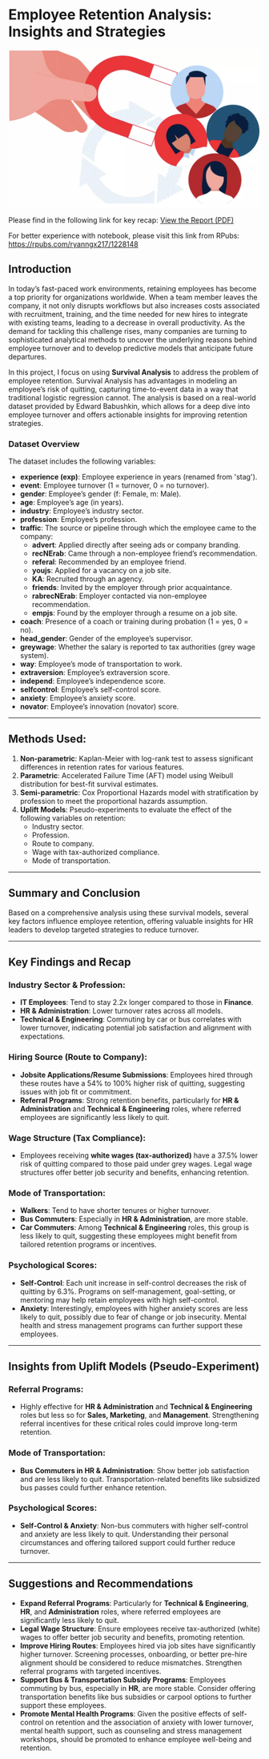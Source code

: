 # Employee Retention Analysis: Insights and Strategies
![Fraud Detection Image](img/emp_retention.png)

Please find in the following link for key recap: [View the Report (PDF)](key_recap.pdf)


For better experience with notebook, please visit this link from RPubs: https://rpubs.com/ryanngx217/1228148
## Introduction

In today’s fast-paced work environments, retaining employees has become a top priority for organizations worldwide. When a team member leaves the company, it not only disrupts workflows but also increases costs associated with recruitment, training, and the time needed for new hires to integrate with existing teams, leading to a decrease in overall productivity. As the demand for tackling this challenge rises, many companies are turning to sophisticated analytical methods to uncover the underlying reasons behind employee turnover and to develop predictive models that anticipate future departures.

In this project, I focus on using **Survival Analysis** to address the problem of employee retention. Survival Analysis has advantages in modeling an employee’s risk of quitting, capturing time-to-event data in a way that traditional logistic regression cannot. The analysis is based on a real-world dataset provided by Edward Babushkin, which allows for a deep dive into employee turnover and offers actionable insights for improving retention strategies.

### Dataset Overview

The dataset includes the following variables:

- **experience (exp)**: Employee experience in years (renamed from 'stag').
- **event**: Employee turnover (1 = turnover, 0 = no turnover).
- **gender**: Employee’s gender (f: Female, m: Male).
- **age**: Employee’s age (in years).
- **industry**: Employee’s industry sector.
- **profession**: Employee’s profession.
- **traffic**: The source or pipeline through which the employee came to the company:
  - **advert**: Applied directly after seeing ads or company branding.
  - **recNErab**: Came through a non-employee friend’s recommendation.
  - **referal**: Recommended by an employee friend.
  - **youjs**: Applied for a vacancy on a job site.
  - **KA**: Recruited through an agency.
  - **friends**: Invited by the employer through prior acquaintance.
  - **rabrecNErab**: Employer contacted via non-employee recommendation.
  - **empjs**: Found by the employer through a resume on a job site.
- **coach**: Presence of a coach or training during probation (1 = yes, 0 = no).
- **head_gender**: Gender of the employee’s supervisor.
- **greywage**: Whether the salary is reported to tax authorities (grey wage system).
- **way**: Employee’s mode of transportation to work.
- **extraversion**: Employee’s extraversion score.
- **independ**: Employee’s independence score.
- **selfcontrol**: Employee’s self-control score.
- **anxiety**: Employee’s anxiety score.
- **novator**: Employee’s innovation (novator) score.

---

## Methods Used:

1. **Non-parametric**: Kaplan-Meier with log-rank test to assess significant differences in retention rates for various features.
2. **Parametric**: Accelerated Failure Time (AFT) model using Weibull distribution for best-fit survival estimates.
3. **Semi-parametric**: Cox Proportional Hazards model with stratification by profession to meet the proportional hazards assumption.
4. **Uplift Models**: Pseudo-experiments to evaluate the effect of the following variables on retention:
   - Industry sector.
   - Profession.
   - Route to company.
   - Wage with tax-authorized compliance.
   - Mode of transportation.

---

## Summary and Conclusion
Based on a comprehensive analysis using these survival models, several key factors influence employee retention, offering valuable insights for HR leaders to develop targeted strategies to reduce turnover.

---

## Key Findings and Recap

### Industry Sector & Profession:
- **IT Employees**: Tend to stay 2.2x longer compared to those in **Finance**.
- **HR & Administration**: Lower turnover rates across all models.
- **Technical & Engineering**: Commuting by car or bus correlates with lower turnover, indicating potential job satisfaction and alignment with expectations.

### Hiring Source (Route to Company):
- **Jobsite Applications/Resume Submissions**: Employees hired through these routes have a 54% to 100% higher risk of quitting, suggesting issues with job fit or commitment.
- **Referral Programs**: Strong retention benefits, particularly for **HR & Administration** and **Technical & Engineering** roles, where referred employees are significantly less likely to quit.

### Wage Structure (Tax Compliance):
- Employees receiving **white wages (tax-authorized)** have a 37.5% lower risk of quitting compared to those paid under grey wages. Legal wage structures offer better job security and benefits, enhancing retention.

### Mode of Transportation:
- **Walkers**: Tend to have shorter tenures or higher turnover.
- **Bus Commuters**: Especially in **HR & Administration**, are more stable.
- **Car Commuters**: Among **Technical & Engineering** roles, this group is less likely to quit, suggesting these employees might benefit from tailored retention programs or incentives.

### Psychological Scores:
- **Self-Control**: Each unit increase in self-control decreases the risk of quitting by 6.3%. Programs on self-management, goal-setting, or mentoring may help retain employees with high self-control.
- **Anxiety**: Interestingly, employees with higher anxiety scores are less likely to quit, possibly due to fear of change or job insecurity. Mental health and stress management programs can further support these employees.

---

## Insights from Uplift Models (Pseudo-Experiment)

### Referral Programs:
- Highly effective for **HR & Administration** and **Technical & Engineering** roles but less so for **Sales, Marketing**, and **Management**. Strengthening referral incentives for these critical roles could improve long-term retention.

### Mode of Transportation:
- **Bus Commuters in HR & Administration**: Show better job satisfaction and are less likely to quit. Transportation-related benefits like subsidized bus passes could further enhance retention.

### Psychological Scores:
- **Self-Control & Anxiety**: Non-bus commuters with higher self-control and anxiety are less likely to quit. Understanding their personal circumstances and offering tailored support could further reduce turnover.

---

## Suggestions and Recommendations

- **Expand Referral Programs**: Particularly for **Technical & Engineering**, **HR**, and **Administration** roles, where referred employees are significantly less likely to quit.
- **Legal Wage Structure**: Ensure employees receive tax-authorized (white) wages to offer better job security and benefits, promoting retention.
- **Improve Hiring Routes**: Employees hired via job sites have significantly higher turnover. Screening processes, onboarding, or better pre-hire alignment should be considered to reduce mismatches. Strengthen referral programs with targeted incentives.
- **Support Bus & Transportation Subsidy Programs**: Employees commuting by bus, especially in **HR**, are more stable. Consider offering transportation benefits like bus subsidies or carpool options to further support these employees.
- **Promote Mental Health Programs**: Given the positive effects of self-control on retention and the association of anxiety with lower turnover, mental health support, such as counseling and stress management workshops, should be promoted to enhance employee well-being and retention.

